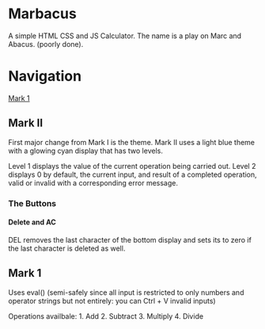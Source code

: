 # Marbacus
A simple HTML CSS and JS Calculator.
The name is a play on Marc and Abacus. (poorly done).

# Navigation
[Mark 1](#mark-1)

## Mark II
First major change from Mark I is the theme. 
Mark II uses a light blue theme with a glowing cyan display that has two levels.

Level 1 displays the value of the current operation being carried out.
Level 2 displays 0 by default, the current input, and result of a completed operation, valid or invalid with a corresponding error message.

### The Buttons
#### Delete and AC
DEL removes the last character of the bottom display and sets its to zero if the last character is deleted as well.

## Mark 1
Uses eval() (semi-safely since all input is restricted to only numbers and operator strings but not entirely: you can Ctrl + V invalid inputs)

Operations availbale:
    1. Add
    2. Subtract
    3. Multiply
    4. Divide
